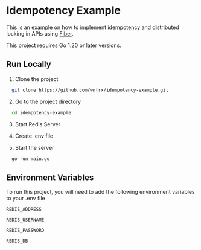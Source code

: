 
# Idempotency Example

This is an example on how to implement idempotency and distributed locking in APIs using [Fiber](https://github.com/gofiber/fiber).

This project requires Go 1.20 or later versions.


## Run Locally

1. Clone the project

```bash
  git clone https://github.com/wnfrx/idempotency-example.git
```

2. Go to the project directory

```bash
  cd idempotency-example
```

3. Start Redis Server

4. Create .env file

5. Start the server

```bash
  go run main.go
```


## Environment Variables

To run this project, you will need to add the following environment variables to your .env file

`REDIS_ADDRESS`

`REDIS_USERNAME`

`REDIS_PASSWORD`

`REDIS_DB`
